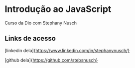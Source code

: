 # Introdução ao JavaScript
Curso da Dio com Stephany Nusch

## Links de acesso
[linkedin dela]{https://www.linkedin.com/in/stephanynusch/}

[github dela]{https://github.com/stebsnusch}

